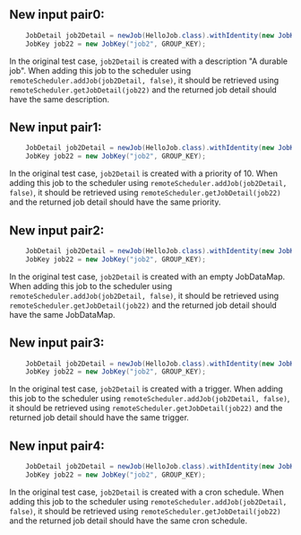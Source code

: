 ## New input pair0:
```java
    JobDetail job2Detail = newJob(HelloJob.class).withIdentity(new JobKey("job2", GROUP_KEY)).storeDurably().withDescription("A durable job").build();
    JobKey job22 = new JobKey("job2", GROUP_KEY);
```
In the original test case, `job2Detail` is created with a description "A durable job". When adding this job to the scheduler using `remoteScheduler.addJob(job2Detail, false)`, it should be retrieved using `remoteScheduler.getJobDetail(job22)` and the returned job detail should have the same description.

## New input pair1:
```java
    JobDetail job2Detail = newJob(HelloJob.class).withIdentity(new JobKey("job2", GROUP_KEY)).storeDurably().withPriority(10).build();
    JobKey job22 = new JobKey("job2", GROUP_KEY);
```
In the original test case, `job2Detail` is created with a priority of 10. When adding this job to the scheduler using `remoteScheduler.addJob(job2Detail, false)`, it should be retrieved using `remoteScheduler.getJobDetail(job22)` and the returned job detail should have the same priority.

## New input pair2:
```java
    JobDetail job2Detail = newJob(HelloJob.class).withIdentity(new JobKey("job2", GROUP_KEY)).storeDurably().withJobData(new JobDataMap()).build();
    JobKey job22 = new JobKey("job2", GROUP_KEY);
```
In the original test case, `job2Detail` is created with an empty JobDataMap. When adding this job to the scheduler using `remoteScheduler.addJob(job2Detail, false)`, it should be retrieved using `remoteScheduler.getJobDetail(job22)` and the returned job detail should have the same JobDataMap.

## New input pair3:
```java
    JobDetail job2Detail = newJob(HelloJob.class).withIdentity(new JobKey("job2", GROUP_KEY)).storeDurably().withTrigger(new SimpleTrigger("trigger1", "group1", new Date())).build();
    JobKey job22 = new JobKey("job2", GROUP_KEY);
```
In the original test case, `job2Detail` is created with a trigger. When adding this job to the scheduler using `remoteScheduler.addJob(job2Detail, false)`, it should be retrieved using `remoteScheduler.getJobDetail(job22)` and the returned job detail should have the same trigger.

## New input pair4:
```java
    JobDetail job2Detail = newJob(HelloJob.class).withIdentity(new JobKey("job2", GROUP_KEY)).storeDurably().withSchedule(CronScheduleBuilder.cronSchedule("0 0 12 * *?")).build();
    JobKey job22 = new JobKey("job2", GROUP_KEY);
```
In the original test case, `job2Detail` is created with a cron schedule. When adding this job to the scheduler using `remoteScheduler.addJob(job2Detail, false)`, it should be retrieved using `remoteScheduler.getJobDetail(job22)` and the returned job detail should have the same cron schedule.

